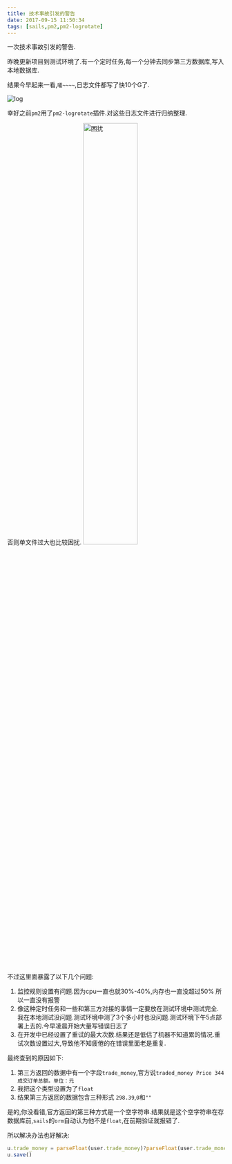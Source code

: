 ```yaml
---
title: 技术事故引发的警告
date: 2017-09-15 11:50:34
tags: [sails,pm2,pm2-logrotate]
---
```

一次技术事故引发的警告.

昨晚更新项目到测试环境了.有一个定时任务,每一个分钟去同步第三方数据库,写入本地数据库.

结果今早起来一看,`嚯~~~~`,日志文件都写了快10个G了.

![log](http://s1.jiasucloud.com/blog/image/WX20170915-102632.png-s)

幸好之前`pm2`用了`pm2-logrotate`插件.对这些日志文件进行归纳整理.

否则单文件过大也比较困扰.
<img src="http://s1.jiasucloud.com/blog/image/WechatIMG194.jpeg-s" alt="困扰" width="50%" />

不过这里面暴露了以下几个问题:

<!--more-->

1. 监控规则设置有问题.因为cpu一直也就30%-40%,内存也一直没超过50% 所以一直没有报警
2. 像这种定时任务和一些和第三方对接的事情一定要放在测试环境中测试完全. 我在本地测试没问题.测试环境中测了3个多小时也没问题.测试环境下午5点部署上去的.今早凌晨开始大量写错误日志了
3. 在开发中已经设置了重试的最大次数.结果还是低估了机器不知道累的情况.重试次数设置过大,导致他不知疲倦的在错误里面老是重复.

最终查到的原因如下:
1. 第三方返回的数据中有一个字段`trade_money`,官方说`traded_money Price 344 成交订单总额。单位：元`
2. 我把这个类型设置为了`float`
3. 结果第三方返回的数据包含三种形式 `298.39`,`0`和`""`

是的,你没看错,官方返回的第三种方式是一个空字符串.结果就是这个空字符串在存数据库前,`sails`的`orm`自动认为他不是`float`,在前期验证就报错了.

所以解决办法也好解决:

```js
u.trade_money = parseFloat(user.trade_money)?parseFloat(user.trade_money):0;
u.save()
```
